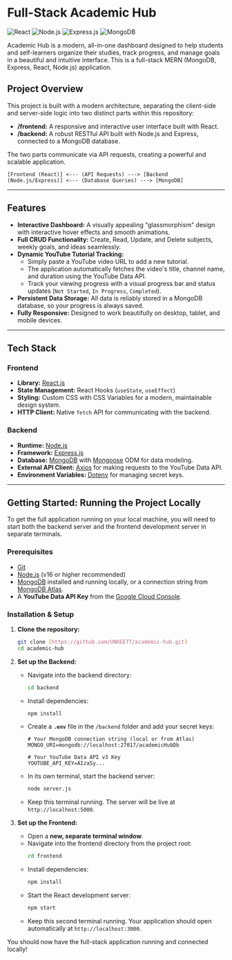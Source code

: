 # Full-Stack Academic Hub

![React](https://img.shields.io/badge/React-20232A?style=for-the-badge&logo=react&logoColor=61DAFB) ![Node.js](https://img.shields.io/badge/Node.js-339933?style=for-the-badge&logo=nodedotjs&logoColor=white) ![Express.js](https://img.shields.io/badge/Express.js-000000?style=for-the-badge&logo=express&logoColor=white) ![MongoDB](https://img.shields.io/badge/MongoDB-47A248?style=for-the-badge&logo=mongodb&logoColor=white)

Academic Hub is a modern, all-in-one dashboard designed to help students and self-learners organize their studies, track progress, and manage goals in a beautiful and intuitive interface. This is a full-stack MERN (MongoDB, Express, React, Node.js) application.



## Project Overview

This project is built with a modern architecture, separating the client-side and server-side logic into two distinct parts within this repository:

-   **/frontend:** A responsive and interactive user interface built with React.
-   **/backend:** A robust RESTful API built with Node.js and Express, connected to a MongoDB database.

The two parts communicate via API requests, creating a powerful and scalable application.

`[Frontend (React)] <--- (API Requests) ---> [Backend (Node.js/Express)] <--- (Database Queries) ---> [MongoDB]`

---

## Features

-   **Interactive Dashboard:** A visually appealing "glassmorphism" design with interactive hover effects and smooth animations.
-   **Full CRUD Functionality:** Create, Read, Update, and Delete subjects, weekly goals, and ideas seamlessly.
-   **Dynamic YouTube Tutorial Tracking:**
    -   Simply paste a YouTube video URL to add a new tutorial.
    -   The application automatically fetches the video's title, channel name, and duration using the YouTube Data API.
    -   Track your viewing progress with a visual progress bar and status updates (`Not Started`, `In Progress`, `Completed`).
-   **Persistent Data Storage:** All data is reliably stored in a MongoDB database, so your progress is always saved.
-   **Fully Responsive:** Designed to work beautifully on desktop, tablet, and mobile devices.

---

## Tech Stack

### Frontend

-   **Library:** [React.js](https://reactjs.org/)
-   **State Management:** React Hooks (`useState`, `useEffect`)
-   **Styling:** Custom CSS with CSS Variables for a modern, maintainable design system.
-   **HTTP Client:** Native `fetch` API for communicating with the backend.

### Backend

-   **Runtime:** [Node.js](https://nodejs.org/)
-   **Framework:** [Express.js](https://expressjs.com/)
-   **Database:** [MongoDB](https://www.mongodb.com/) with [Mongoose](https://mongoosejs.com/) ODM for data modeling.
-   **External API Client:** [Axios](https://axios-http.com/) for making requests to the YouTube Data API.
-   **Environment Variables:** [Dotenv](https://www.npmjs.com/package/dotenv) for managing secret keys.

---

## Getting Started: Running the Project Locally

To get the full application running on your local machine, you will need to start both the backend server and the frontend development server in separate terminals.

### Prerequisites

-   [Git](https://git-scm.com/)
-   [Node.js](https://nodejs.org/en/download/) (v16 or higher recommended)
-   [MongoDB](https://www.mongodb.com/try/download/community) installed and running locally, or a connection string from [MongoDB Atlas](https://www.mongodb.com/cloud/atlas).
-   A **YouTube Data API Key** from the [Google Cloud Console](https://console.cloud.google.com/).

### Installation & Setup

1.  **Clone the repository:**
    ```sh
    git clone [https://github.com/UNKEETT/academic-hub.git]
    cd academic-hub
    ```

2.  **Set up the Backend:**
    -   Navigate into the backend directory:
        ```sh
        cd backend
        ```
    -   Install dependencies:
        ```sh
        npm install
        ```
    -   Create a **`.env`** file in the `/backend` folder and add your secret keys:
        ```env
        # Your MongoDB connection string (local or from Atlas)
        MONGO_URI=mongodb://localhost:27017/academicHubDb

        # Your YouTube Data API v3 Key
        YOUTUBE_API_KEY=AIzaSy...
        ```
    -   In its own terminal, start the backend server:
        ```sh
        node server.js
        ```
    -   Keep this terminal running. The server will be live at `http://localhost:5000`.

3.  **Set up the Frontend:**
    -   Open a **new, separate terminal window**.
    -   Navigate into the frontend directory from the project root:
        ```sh
        cd frontend
        ```
    -   Install dependencies:
        ```sh
        npm install
        ```
    -   Start the React development server:
        ```sh
        npm start
        ```
    -   Keep this second terminal running. Your application should open automatically at `http://localhost:3000`.

You should now have the full-stack application running and connected locally!
